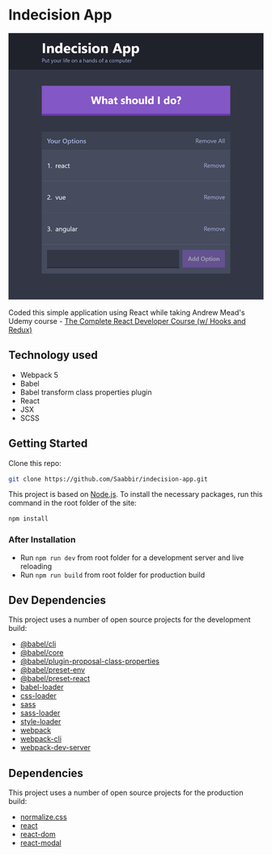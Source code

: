 # Indecision App

![Indecision App](screenshot.png)

Coded this simple application using React while taking Andrew Mead's Udemy course - [The Complete React Developer Course (w/ Hooks and Redux)](https://www.udemy.com/course/react-2nd-edition/)

<!-- Demo can be seen in here - https://saabbir.github.io/email-magic-html/ -->

## Technology used

- Webpack 5
- Babel
- Babel transform class properties plugin
- React
- JSX
- SCSS

## Getting Started

Clone this repo:

```sh
git clone https://github.com/Saabbir/indecision-app.git
```

This project is based on [Node.js](https://nodejs.org/en/). To install the necessary packages, run this command in the root folder of the site:

```sh
npm install
```

### After Installation

- Run `npm run dev` from root folder for a development server and live reloading
- Run `npm run build` from root folder for production build

## Dev Dependencies

This project uses a number of open source projects for the development build:

- [@babel/cli](https://ghub.io/@babel/cli)
- [@babel/core](https://ghub.io/@babel/core)
- [@babel/plugin-proposal-class-properties](https://ghub.io/@babel/plugin-proposal-class-properties)
- [@babel/preset-env](https://ghub.io/@babel/preset-env)
- [@babel/preset-react](https://ghub.io/@babel/preset-react)
- [babel-loader](https://ghub.io/babel-loader)
- [css-loader](https://ghub.io/css-loader)
- [sass](https://ghub.io/sass)
- [sass-loader](https://ghub.io/sass-loader)
- [style-loader](https://ghub.io/style-loader)
- [webpack](https://ghub.io/webpack)
- [webpack-cli](https://ghub.io/webpack-cli)
- [webpack-dev-server](https://ghub.io/webpack-dev-server)

## Dependencies

This project uses a number of open source projects for the production build:

- [normalize.css](https://ghub.io/normalize.css)
- [react](https://ghub.io/react)
- [react-dom](https://ghub.io/react-dom)
- [react-modal](https://ghub.io/react-modal)